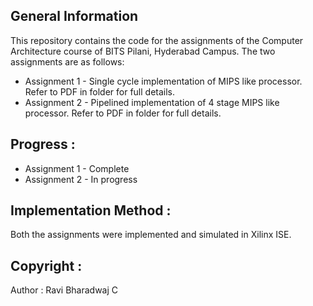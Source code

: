 ## General Information
This repository contains the code for the assignments of the Computer Architecture course of BITS Pilani, Hyderabad Campus. The two assignments are as follows:
* Assignment 1 - Single cycle implementation of MIPS like processor. Refer to PDF in folder for full details.
* Assignment 2 - Pipelined implementation of 4 stage MIPS like processor. Refer to PDF in folder for full details.

## Progress :
* Assignment 1 - Complete
* Assignment 2 - In progress

## Implementation Method :
Both the assignments were implemented and simulated in Xilinx ISE.

## Copyright :
Author : Ravi Bharadwaj C
